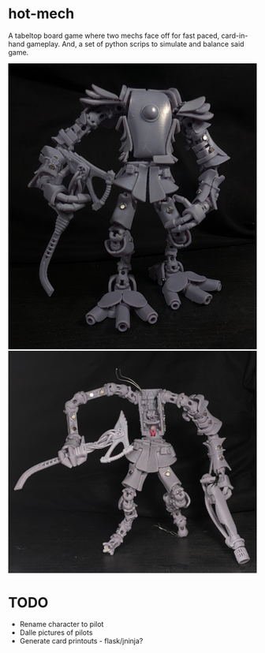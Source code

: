 # hot-mech
A tabeltop board game where two mechs face off for fast paced, card-in-hand gameplay. And, a set of python scrips to simulate and balance said game.

![thermo mech](thermo.jpg?raw=true)
![thermo damedged](therm-dmg.jpg?raw=true)

# TODO
* Rename character to pilot
* Dalle pictures of pilots
* Generate card printouts - flask/jninja?

